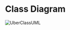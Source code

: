 <h1>Class Diagram</h1>

![UberClassUML](https://github.com/user-attachments/assets/ec8c4ea6-018b-4005-a953-bbf7f03f99d1)
